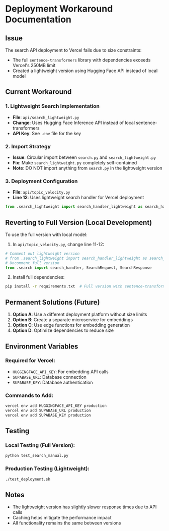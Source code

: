 # Deployment Workaround Documentation

## Issue
The search API deployment to Vercel fails due to size constraints:
- The full `sentence-transformers` library with dependencies exceeds Vercel's 250MB limit
- Created a lightweight version using Hugging Face API instead of local model

## Current Workaround

### 1. Lightweight Search Implementation
- **File**: `api/search_lightweight.py`
- **Change**: Uses Hugging Face Inference API instead of local sentence-transformers
- **API Key**: See `.env` file for the key

### 2. Import Strategy
- **Issue**: Circular import between `search.py` and `search_lightweight.py`
- **Fix**: Make `search_lightweight.py` completely self-contained
- **Note**: DO NOT import anything from `search.py` in the lightweight version

### 3. Deployment Configuration
- **File**: `api/topic_velocity.py`
- **Line 12**: Uses lightweight search handler for Vercel deployment
```python
from .search_lightweight import search_handler_lightweight as search_handler
```

## Reverting to Full Version (Local Development)

To use the full version with local model:
1. In `api/topic_velocity.py`, change line 11-12:
```python
# Comment out lightweight version
# from .search_lightweight import search_handler_lightweight as search_handler
# Uncomment full version
from .search import search_handler, SearchRequest, SearchResponse
```

2. Install full dependencies:
```bash
pip install -r requirements.txt  # Full version with sentence-transformers
```

## Permanent Solutions (Future)

1. **Option A**: Use a different deployment platform without size limits
2. **Option B**: Create a separate microservice for embeddings
3. **Option C**: Use edge functions for embedding generation
4. **Option D**: Optimize dependencies to reduce size

## Environment Variables

### Required for Vercel:
- `HUGGINGFACE_API_KEY`: For embedding API calls
- `SUPABASE_URL`: Database connection
- `SUPABASE_KEY`: Database authentication

### Commands to Add:
```bash
vercel env add HUGGINGFACE_API_KEY production
vercel env add SUPABASE_URL production
vercel env add SUPABASE_KEY production
```

## Testing

### Local Testing (Full Version):
```bash
python test_search_manual.py
```

### Production Testing (Lightweight):
```bash
./test_deployment.sh
```

## Notes
- The lightweight version has slightly slower response times due to API calls
- Caching helps mitigate the performance impact
- All functionality remains the same between versions
